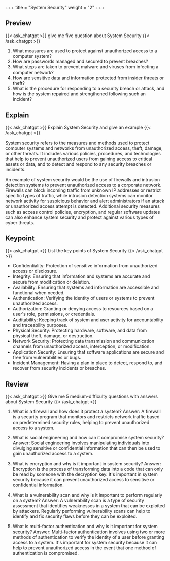 +++
title = "System Security"
weight = "2"
+++
## Preview
{{< ask_chatgpt >}}
give me five question about System Security
{{< /ask_chatgpt >}}

1. What measures are used to protect against unauthorized access to a computer system?
2. How are passwords managed and secured to prevent breaches?
3. What steps are taken to prevent malware and viruses from infecting a computer network?
4. How are sensitive data and information protected from insider threats or theft?
5. What is the procedure for responding to a security breach or attack, and how is the system repaired and strengthened following such an incident?   

## Explain
{{< ask_chatgpt >}}
Explain System Security and give an example
{{< /ask_chatgpt >}}

System security refers to the measures and methods used to protect computer systems and networks from unauthorized access, theft, damage, or other threats. It includes various policies, procedures, and technologies that help to prevent unauthorized users from gaining access to critical assets or data, and to detect and respond to any security breaches or incidents.

An example of system security would be the use of firewalls and intrusion detection systems to prevent unauthorized access to a corporate network. Firewalls can block incoming traffic from unknown IP addresses or restrict specific types of traffic, while intrusion detection systems can monitor network activity for suspicious behavior and alert administrators if an attack or unauthorized access attempt is detected. Additional security measures such as access control policies, encryption, and regular software updates can also enhance system security and protect against various types of cyber threats.   

## Keypoint
{{< ask_chatgpt >}}
List the key points of System Security
{{< /ask_chatgpt >}}

- Confidentiality: Protection of sensitive information from unauthorized access or disclosure. 
- Integrity: Ensuring that information and systems are accurate and secure from modification or deletion.
- Availability: Ensuring that systems and information are accessible and functional when needed.
- Authentication: Verifying the identity of users or systems to prevent unauthorized access. 
- Authorization: Granting or denying access to resources based on a user's role, permissions, or credentials. 
- Auditability: Keeping track of system and user activity for accountability and traceability purposes. 
- Physical Security: Protecting hardware, software, and data from physical theft, damage, or destruction. 
- Network Security: Protecting data transmission and communication channels from unauthorized access, interception, or modification. 
- Application Security: Ensuring that software applications are secure and free from vulnerabilities or bugs. 
- Incident Management: Having a plan in place to detect, respond to, and recover from security incidents or breaches.   

## Review
{{< ask_chatgpt >}}
Give me 5 medium-difficulty questions with answers about System Security
{{< /ask_chatgpt >}}

1. What is a firewall and how does it protect a system? 
Answer: A firewall is a security program that monitors and restricts network traffic based on predetermined security rules, helping to prevent unauthorized access to a system.

2. What is social engineering and how can it compromise system security?
Answer: Social engineering involves manipulating individuals into divulging sensitive or confidential information that can then be used to gain unauthorized access to a system.

3. What is encryption and why is it important in system security?
Answer: Encryption is the process of transforming data into a code that can only be read by someone with the decryption key. It's important in system security because it can prevent unauthorized access to sensitive or confidential information.

4. What is a vulnerability scan and why is it important to perform regularly on a system?
Answer: A vulnerability scan is a type of security assessment that identifies weaknesses in a system that can be exploited by attackers. Regularly performing vulnerability scans can help to identify and fix security flaws before they can be exploited.

5. What is multi-factor authentication and why is it important for system security?
Answer: Multi-factor authentication involves using two or more methods of authentication to verify the identity of a user before granting access to a system. It's important for system security because it can help to prevent unauthorized access in the event that one method of authentication is compromised.   

